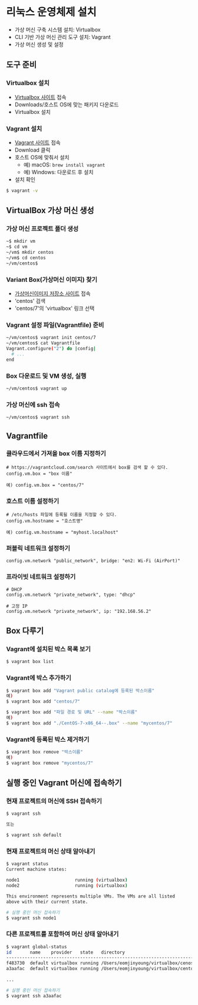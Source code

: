 # 리눅스 운영체제 설치

- 가상 머신 구축 시스템 설치: Virtualbox
- CLI 기반 가상 머신 관리 도구 설치: Vagrant
- 가상 머신 생성 및 설정

## 도구  준비

### Virtualbox 설치

- [Virtualbox 사이트](https://www.virtualbox.org/) 접속
- Downloads/호스트 OS에 맞는 패키지 다운로드
- Virtualbox 설치

### Vagrant 설치

- [Vagrant 사이트](https://www.vagrantup.com/) 접속
- Download 클릭
- 호스트 OS에 맞춰서 설치
  - 예) macOS: `brew install vagrant`
  - 예) Windows: 다운로드 후 설치
- 설치 확인

```bash
$ vagrant -v
```

## VirtualBox 가상 머신 생성

### 가상 머신 프로젝트 폴더 생성

```bash
~$ mkdir vm
~$ cd vm
~/vm$ mkdir centos
~/vm$ cd centos
~/vm/centos$ 
```

### Variant Box(가상머신 이미지) 찾기

- [가상머신이미지 저장소 사이트](https://app.vagrantup.com/) 접속
- 'centos' 검색
- 'centos/7'의 'virtualbox' 링크 선택

### Vagrant 설정 파일(Vagrantfile) 준비

```bash
~/vm/centos$ vagrant init centos/7
~/vm/centos$ cat Vagrantfile
Vagrant.configure("2") do |config|
  # ...
end
```

### Box 다운로드 및 VM 생성, 실행

```bash
~/vm/centos$ vagrant up
```

### 가상 머신에 ssh 접속

```bash
~/vm/centos$ vagrant ssh
```

## Vagrantfile 

### 클라우드에서 가져올 box 이름 지정하기

```
# https://vagrantcloud.com/search 사이트에서 box를 검색 할 수 있다.
config.vm.box = "box 이름"

예) config.vm.box = "centos/7"
```

### 호스트 이름 설정하기 

```
# /etc/hosts 파일에 등록될 이름을 지정할 수 있다.
config.vm.hostname = "호스트명"

예) config.vm.hostname = "myhost.localhost"
```

### 퍼블릭 네트워크 설정하기

```
config.vm.network "public_network", bridge: "en2: Wi-Fi (AirPort)"
```

### 프라이빗 네트워크 설정하기

```
# DHCP 
config.vm.network "private_network", type: "dhcp"

# 고정 IP
config.vm.network "private_network", ip: "192.168.56.2"
```

## Box 다루기

### Vagrant에 설치된 박스 목록 보기

```bash
$ vagrant box list
```

### Vagrant에 박스 추가하기

```bash
$ vagrant box add "Vagrant public catalog에 등록된 박스이름"
예) 
$ vagrant box add "centos/7"
```

```bash
$ vagrant box add "파일 경로 및 URL" --name "박스이름"
예) 
$ vagrant box add "./CentOS-7-x86_64--.box" --name "mycentos/7"
```

### Vagrant에 등록된 박스 제거하기

```bash
$ vagrant box remove "박스이름"
예) 
$ vagrant box remove "mycentos/7"
```

## 실행 중인 Vagrant 머신에 접속하기

### 현재 프로젝트의 머신에 SSH 접속하기

```bash
$ vagrant ssh

또는

$ vagrant ssh default
```

### 현재 프로젝트의 머신 상태 알아내기

```bash
$ vagrant status
Current machine states:

node1                     running (virtualbox)
node2                     running (virtualbox)

This environment represents multiple VMs. The VMs are all listed
above with their current state.

# 실행 중인 머신 접속하기
$ vagrant ssh node1
```

### 다른 프로젝트를 포함하여 머신 상태 알아내기

```bash
$ vagrant global-status
id       name    provider   state   directory                             
--------------------------------------------------------------------------
f483730  default virtualbox running /Users/eomjinyoung/virtualbox/cenos   
a3aafac  default virtualbox running /Users/eomjinyoung/virtualbox/centos2 
 
...

# 실행 중인 머신 접속하기
$ vagrant ssh a3aafac
```







